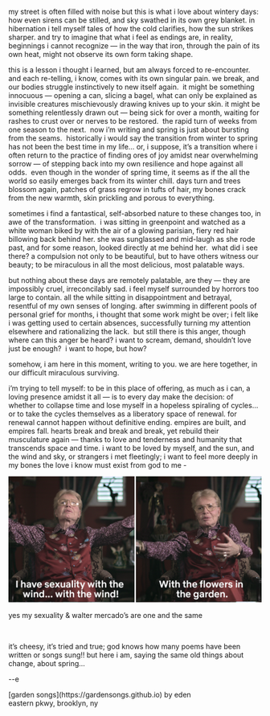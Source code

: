 my street is often filled with noise but this is what i love about wintery days: how even sirens can be stilled, and sky swathed in its own grey blanket. in hibernation i tell myself tales of how the cold clarifies, how the sun strikes sharper. and try to imagine that what i feel as endings are, in reality, beginnings i cannot recognize — in the way that iron, through the pain of its own heat, might not observe its own form taking shape.

this is a lesson i thought i learned, but am always forced to re-encounter. and each re-telling, i know, comes with its own singular pain. we break, and our bodies struggle instinctively to new itself again.  it might be something innocuous — opening a can, slicing a bagel, what can only be explained as invisible creatures mischievously drawing knives up to your skin. it might be something relentlessly drawn out — being sick for over a month, waiting for rashes to crust over or nerves to be restored.  the rapid turn of weeks from one season to the next.  now i’m writing and spring is just about bursting from the seams.  historically i would say the transition from winter to spring has not been the best time in my life… or, i suppose, it’s a transition where i often return to the practice of finding ores of joy amidst near overwhelming sorrow — of stepping back into my own resilience and hope against all odds.  even though in the wonder of spring time, it seems as if the all the world so easily emerges back from its winter chill. days turn and trees blossom again, patches of grass regrow in tufts of hair, my bones crack from the new warmth, skin prickling and porous to everything.

sometimes i find a fantastical, self-absorbed nature to these changes too, in awe of the transformation.  i was sitting in greenpoint and watched as a white woman biked by with the air of a glowing parisian, fiery red hair billowing back behind her. she was sunglassed and mid-laugh as she rode past, and for some reason, looked directly at me behind her.  what did i see there? a compulsion not only to be beautiful, but to have others witness our beauty; to be miraculous in all the most delicious, most palatable ways.

but nothing about these days are remotely palatable, are they — they are impossibly cruel, irreconcilably sad. i feel myself surrounded by horrors too large to contain. all the while sitting in disappointment and betrayal, resentful of my own senses of longing. after swimming in different pools of personal grief for months, i thought that some work might be over; i felt like i was getting used to certain absences, successfully turning my attention elsewhere and rationalizing the lack.  but still there is this anger, though where can this anger be heard? i want to scream, demand, shouldn’t love just be enough?  i want to hope, but how?

somehow, i am here in this moment, writing to you. we are here together, in our difficult miraculous surviving. 

i’m trying to tell myself: to be in this place of offering, as much as i can, a loving presence amidst it all — is to every day make the decision: of whether to collapse time and lose myself in a hopeless spiraling of cycles…or to take the cycles themselves as a liberatory space of renewal. for renewal cannot happen without definitive ending. empires are built, and empires fall. hearts break and break and break, yet rebuild their musculature again — thanks to love and tenderness and humanity that transcends space and time. i want to be loved by myself, and the sun, and the wind and sky, or strangers i met fleetingly; i want to feel more deeply in my bones the love i know must exist from god to me -

<img class="tl-email-image" src="../imgs/3_21_24/walter_mercado.png" style="text-align: center;"/>
<p class="caption"> yes my sexuality & walter mercado’s are one and the same </p>
<br>

it’s cheesy, it’s tried and true; god knows how many poems have been written or songs sung!! but here i am, saying the same old things about change, about spring…


\--e

<p class="caption">
[garden songs](https://gardensongs.github.io) by eden <br>
eastern pkwy, brooklyn, ny <br>
</p>